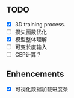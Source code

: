 ## TODO

- [x] 3D training process.
- [ ] 损失函数优化
- [x] 模型整体理解
- [ ] 可变长度输入
- [ ] CEP计算？

## Enhencements

- [x] 可视化数据加载进度条